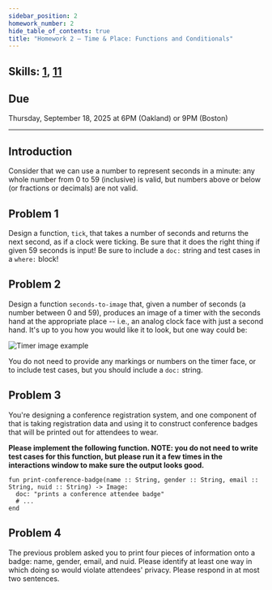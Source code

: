 ```yaml
---
sidebar_position: 2
homework_number: 2
hide_table_of_contents: true
title: "Homework 2 — Time & Place: Functions and Conditionals"
---
```



## Skills: [1](/skills/#(1)), [11](/skills/#(11))

## Due
Thursday, September 18, 2025 at 6PM (Oakland) or 9PM (Boston)

---

## Introduction

Consider that we can use a number to represent seconds in a minute: any whole number from 0 to 59 (inclusive) is valid, but numbers above or below (or fractions or decimals) are not valid.

## Problem 1
Design a function, `tick`, that takes a number of seconds and returns the next second, as if a clock were ticking. Be sure that it does the right thing if given 59 seconds is input! Be sure to include a `doc:` string and test cases in a `where:` block!

## Problem 2
Design a function `seconds-to-image` that, given a number of seconds (a number between 0 and 59), produces an image of a timer with the seconds hand at the appropriate place -- i.e., an analog clock face with just a second hand. It's up to you how you would like it to look, but one way could be:

![Timer image example](/img/hw2-tick.png)

You do not need to provide any markings or numbers on the timer face, or to include test cases, but you should include a `doc:` string.

## Problem 3
You're designing a conference registration system, and one component of that is taking registration data and using it to construct conference badges that will be printed out for attendees to wear. 

**Please implement the following function. NOTE: you do not need to write test cases for this function, but please run it a few times in the interactions window to make sure the output looks good.**

```pyret
fun print-conference-badge(name :: String, gender :: String, email :: String, nuid :: String) -> Image:
  doc: "prints a conference attendee badge"
  # ...
end
```

## Problem 4
The previous problem asked you to print four pieces of information onto a badge: name, gender, email, and nuid. Please identify at least one way in which doing so would violate attendees' privacy. Please respond in at most two sentences.


